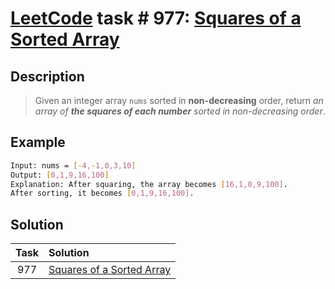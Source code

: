 # [LeetCode][leetcode] task # 977: [Squares of a Sorted Array][task]

Description
-----------

> Given an integer array `nums` sorted in **non-decreasing** order,
> return _an array of **the squares of each number** sorted in non-decreasing order_.

Example
-------

```sh
Input: nums = [-4,-1,0,3,10]
Output: [0,1,9,16,100]
Explanation: After squaring, the array becomes [16,1,0,9,100].
After sorting, it becomes [0,1,9,16,100].
```

Solution
--------

| Task | Solution                              |
|:----:|:--------------------------------------|
| 977  | [Squares of a Sorted Array][solution] |


[leetcode]: <http://leetcode.com/>
[task]: <https://leetcode.com/problems/squares-of-a-sorted-array/>
[solution]: <https://github.com/wellaxis/praxis-leetcode/blob/main/src/main/java/com/witalis/praxis/leetcode/task/h10/p977/option/Practice.java>
